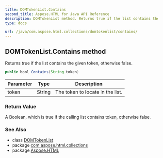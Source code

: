 ```yaml
---
title: DOMTokenList.Contains
second_title: Aspose.HTML for Java API Reference
description: DOMTokenList method. Returns true if the list contains the given token otherwise false
type: docs

url: /java/com.aspose.html.collections/domtokenlist/contains/
---
```

## DOMTokenList.Contains method

Returns true if the list contains the given token, otherwise false.

```java
public bool Contains(String token)
```

| Parameter | Type | Description |
| --- | --- | --- |
| token | String | The token to locate in the list. |

### Return Value

A Boolean, which is true if the calling list contains token, otherwise false.

### See Also

* class [DOMTokenList](../)
* package [com.aspose.html.collections](../../../com.aspose.html.collections/)
* package [Aspose.HTML](../../../)

